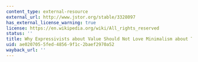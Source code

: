 ```yaml
---
content_type: external-resource
external_url: http://www.jstor.org/stable/3328097
has_external_license_warning: true
license: https://en.wikipedia.org/wiki/All_rights_reserved
status: ''
title: Why Expressivists about Value Should Not Love Minimalism about Truth
uid: ae020705-5fed-4856-9f1c-2baef2970a52
wayback_url: ''
---
```

